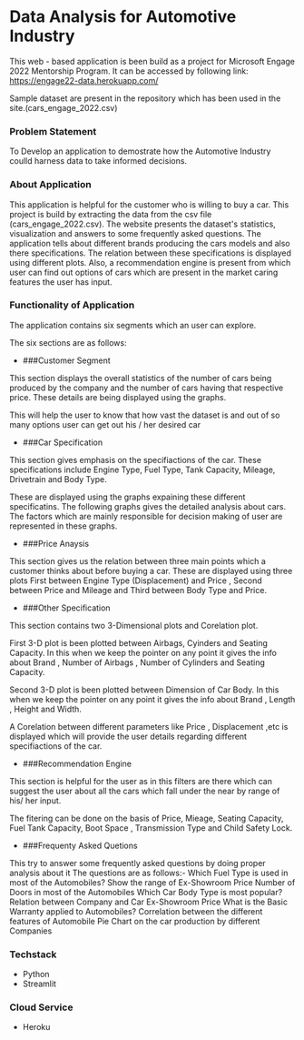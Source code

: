 # Data Analysis for Automotive Industry

This web - based application is been build as a project for Microsoft Engage 2022 Mentorship Program. It can be accessed by following link: https://engage22-data.herokuapp.com/

Sample dataset are present in the repository which has been used in the site.(cars_engage_2022.csv)

### Problem Statement

To Develop an application to demostrate how the Automotive Industry coulld harness data to take informed decisions.

### About Application

This application is helpful for the customer who is willing to buy a car. This project is build by extracting the data from the csv file (cars_engage_2022.csv). The website presents the dataset's statistics, visualization and answers to some frequently asked questions. The application tells about different brands producing the cars models and also there specifications. The relation between these specifications is displayed using different plots. Also, a recommendation engine is present from which user can find out options of cars which are present in the market caring features the user has input.

### Functionality of Application

The application contains six segments which an user can explore.

The six sections are as follows:

* ###Customer Segment

This section displays the overall statistics of the number of cars being produced by the company and the number of cars having that respective price. These details are being displayed using the graphs.

This will help the user to know that how vast the dataset is and out of so many options user can get out his / her desired car

* ###Car Specification 

This section gives emphasis on the specifiactions of the car. These specifications include Engine Type, Fuel Type, Tank Capacity, Mileage, Drivetrain and Body Type.

These are displayed using the graphs expaining these different specificatins. The following graphs gives the detailed analysis about cars. The factors which are mainly responsible for decision making of user are represented in these graphs.

* ###Price Anaysis

This section gives us the relation between three main points which a customer thinks about before buying a car. These are displayed using three plots First between Engine Type (Displacement) and Price , Second between Price and Mileage and Third between Body Type and Price.

* ###Other Specification

This section contains two 3-Dimensional plots and Corelation plot. 

First 3-D plot is been plotted between Airbags, Cyinders and Seating Capacity. In this when we keep the pointer on any point it gives the info about Brand , Number of Airbags , Number of Cylinders and Seating Capacity.

Second 3-D plot is been plotted between Dimension of Car Body. In this when we keep the pointer on any point it gives the info about Brand , Length , Height and Width.

A Corelation between different parameters like Price , Displacement ,etc is displayed which will provide the user details regarding different specifiactions of the car.

* ###Recommendation Engine 

This section is helpful for the user as in this filters are there which can suggest the user about all the cars which fall under the near by range of his/ her input.

The fitering can be done on the basis of Price, Mieage, Seating Capacity, Fuel Tank Capacity, Boot Space , Transmission Type and Child Safety Lock.

* ###Frequenty Asked Quetions

This try to answer some frequently asked questions by doing proper analysis about it
The questions are as follows:-
Which Fuel Type is used in most of the Automobiles?
Show the range of Ex-Showroom Price
Number of Doors in most of the Automobiles
Which Car Body Type is most popular?
Relation between Company and Car Ex-Showroom Price
What is the Basic Warranty applied to Automobiles?
Correlation between the different features of Automobile
Pie Chart on the car production by different Companies

### Techstack

* Python  
* Streamlit

### Cloud Service

* Heroku
